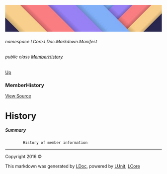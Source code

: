![](../Content/LDoc-banner-small.png "")

###### namespace LCore.LDoc.Markdown.Manifest

###### public class [MemberHistory](MemberHistory.md)
[Up](MemberHistory.md)

### MemberHistory
[View Source](../Markdown/Manifest/MemberHistory.cs)

# History

##### Summary

            History of member information
            



---

Copyright 2016 &copy; [](../../README.md) [](../../TableOfContents.md)

This markdown was generated by [LDoc](https://github.com/CodeSingularity/LDoc), powered by [LUnit](https://github.com/CodeSingularity/LUnit), [LCore](https://github.com/CodeSingularity/LCore)
